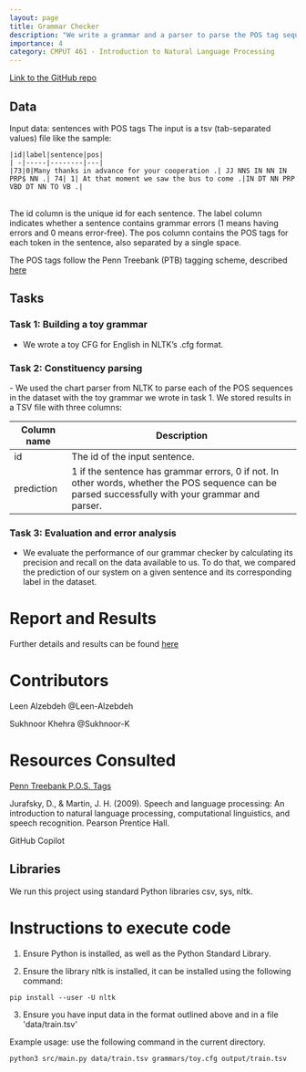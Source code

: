 ```yaml
---
layout: page
title: Grammar Checker
description: "We write a grammar and a parser to parse the POS tag sequence."
importance: 4
category: CMPUT 461 - Introduction to Natural Language Processing 
---
```


[Link to the GitHub repo](https://github.com/Leen-Alzebdeh/NLP-Grammar-Checker)

## Data
Input data: sentences with POS tags
  The input is a tsv (tab-separated values) file like the sample:
  ```
  |id|label|sentence|pos|
  | -|-----|--------|---|
  |73|0|Many thanks in advance for your cooperation .| JJ NNS IN NN IN PRP$ NN .| 74| 1| At that moment we saw the bus to come .|IN DT NN PRP VBD DT NN TO VB .|
  ```
  <br>
The id column is the unique id for each sentence. The label column indicates whether a sentence contains grammar errors (1 means having errors and 0 means error-free). The pos column contains the POS tags for each token in the sentence, also separated by a single space.

The POS tags follow the Penn Treebank (PTB) tagging scheme, described [here](https://www.ling.upenn.edu/courses/Fall_2003/ling001/penn_treebank_pos.html)
## Tasks

<h3> Task 1: Building a toy grammar</h3>
  <ul>
  <li> We wrote a toy CFG for English in NLTK’s .cfg format. </li>
  </ul>
<h3> Task 2: Constituency parsing</h3>
  - We used the chart parser from NLTK to parse each of the POS sequences in the dataset with the toy grammar we wrote in task 1. We stored results in a TSV  file with three columns:

|Column name|Description|
| --------- | --------- |
|id|The id of the input sentence.|ground_truth|The ground truth label of the input sentence, copied from the dataset. |
|prediction|1 if the sentence has grammar errors, 0 if not. In other words, whether the POS sequence can be parsed successfully with your grammar and parser.|

### Task 3: Evaluation and error analysis
- We evaluate the performance of our grammar checker by calculating its precision and recall on the data available to us. To do that, we compared the prediction of our system on a given sentence and its corresponding label in the dataset. 

# Report and Results
Further details and results can be found [here](https://github.com/Leen-Alzebdeh/NLP-Grammar-Checker/blob/main/REPORT.md)

# Contributors

Leen Alzebdeh  @Leen-Alzebdeh

Sukhnoor Khehra @Sukhnoor-K

# Resources Consulted

[Penn Treebank P.O.S. Tags](https://www.ling.upenn.edu/courses/Fall_2003/ling001/penn_treebank_pos.html)

Jurafsky, D., &amp; Martin, J. H. (2009). Speech and language processing: An introduction to natural language processing, computational linguistics, and speech recognition. Pearson Prentice Hall.

GitHub Copilot

## Libraries

We run this project using standard Python libraries csv, sys, nltk.

# Instructions to execute code

1. Ensure Python is installed, as well as the Python Standard Library.

2. Ensure the library nltk is installed, it can be installed using the following command: 

`pip install --user -U nltk`

3. Ensure you have input data in the format outlined above and in a file 'data/train.tsv' 


Example usage: use the following command in the current directory.

`python3 src/main.py data/train.tsv grammars/toy.cfg output/train.tsv`


